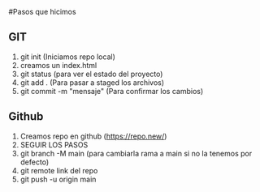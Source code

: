 #Pasos que hicimos

## GIT

1. git init (Iniciamos repo local)
2. creamos un index.html
3. git status (para ver el estado del proyecto)
4. git add . (Para pasar a staged los archivos)
5. git commit -m "mensaje" (Para confirmar los cambios)

## Github

1. Creamos repo en github (https://repo.new/)
2. SEGUIR LOS PASOS
3. git branch -M main (para cambiarla rama a main si no la tenemos por defecto)
4. git remote link del repo
5. git push -u origin main 
